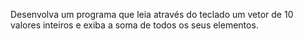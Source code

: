 Desenvolva um programa que leia através do teclado um vetor de 10 valores inteiros e exiba a soma de todos os seus elementos.